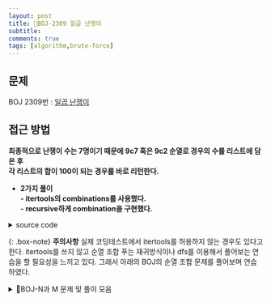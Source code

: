 ```yaml
---
layout: post
title: 📝BOJ-2309 일곱 난쟁이
subtitle: 
comments: true
tags: [algorithm,brute-force]
---
```


## 문제
BOJ 2309번 : [일곱 난쟁이](https://www.acmicpc.net/problem/2309)  
## 접근 방법

**최종적으로 난쟁이 수는 7명이기 때문에 9c7 혹은 9c2 순열로 경우의 수를 리스트에 담은 후**    
**각 리스트의 합이 100이 되는 경우를 바로 리턴한다.**

- **2가지 풀이**  
  **- itertools의 combinations를 사용했다.**  
  **- recursive하게 combination을 구현했다.**  
  
<details>
<summary>source code</summary>
<div markdown="1">

```python
from itertools import combinations

def solution_1(p):
    answer=[]
    comb_list=list(combinations(p,7))
    for list_value in comb_list:
        partial_sum=sum(list_value)
        if partial_sum==100:
            sorted_list=sorted(list_value)
            answer=(sorted_list)
            return answer
    # print(combList)

def solution_2(p):
    answer=[]
    visited=[False for _ in range(9)]
    def my_combination(start,cnt):
        if cnt==7:
            if sum(answer)==100:
                sorted_answer=sorted(answer)
                for element in sorted_answer:
                    print(element)
                exit()

            return

        for idx in range(start,9):
            if visited[idx]==True:
                continue
            visited[idx]=True
            answer.append(p[idx])
            my_combination(start+1,cnt+1)
            visited[idx]=False
            answer.pop()

    my_combination(0,0)

def solution_3(p):
    answer=[]
    def my_combination(start,cnt):
        if cnt==7:
            if sum(answer)==100:
                sorted_answer=sorted(answer)
                for element in sorted_answer:
                    print(element)
                #exit()  
                ##문제에서 정답이 여러가지가 존재할 수 있다고 했으므로
                ##print하고 난 뒤에 다른 경우의 정답을 출력하지 않기 위해서 exit
            
            return

        if start>=9:
            return

        answer.append(p[start])
        my_combination(start+1,cnt+1)

        answer.pop()
        my_combination(start+1,cnt)

    my_combination(0,0)

if __name__ == "__main__":
    p=[[] for _ in range(9)]
    for i in range(9):
        p[i]=int(input())

    answer=solution_1(p)
    for i in range(7):
        print(answer[i])

    print("----2----")
    solution_2(p)

    print("---3-----")
    solution_3(p)
```
<br>

</div>
</details>


<!-- {% include algorithm-solution.md %} -->
<!-- {% include BOJ-2309.md %} -->

{: .box-note}
**주의사항**   실제 코딩테스트에서 itertools를 허용하지 않는 경우도 있다고 한다. itertools를 쓰지 않고 순열 조합 푸는 재귀방식이나 dfs를 이용해서 풀어보는 연습을 할 필요성을 느끼고 있다. 그래서 아래의 BOJ의 순열 조합 문제를 풀어보며 연습하였다.
 


<details>
<summary>📝BOJ-N과 M 문제 및 풀이 모음</summary>
<div markdown="1">

- **기본유형**  
**- [BOJ-15649](https://www.acmicpc.net/problem/15649)**  
**- [BOJ-15650](https://www.acmicpc.net/problem/15650)**  
**- [BOJ-15651](https://www.acmicpc.net/problem/15651)**  
**- [BOJ-15652](https://www.acmicpc.net/problem/15652)**  

- **순열 및 조합 결과를 오름차순으로 출력하는 문제**  
**- [BOJ-15654](https://www.acmicpc.net/problem/15654)**  
**- [BOJ-15655](https://www.acmicpc.net/problem/15655)**  
**- [BOJ-15656](https://www.acmicpc.net/problem/15656)**  
**- [BOJ-15657](https://www.acmicpc.net/problem/15657)**    

- **추출할 원소에 중복이 있는 경우 ex) arr={1,2,2,3}**  
**- [BOJ-15663](https://www.acmicpc.net/problem/15663)**  
**- [BOJ-15657](https://www.acmicpc.net/problem/15664)**  
**- [BOJ-15657](https://www.acmicpc.net/problem/15665)**  
**- [BOJ-15657](https://www.acmicpc.net/problem/15666)**  


</div>
</details>

